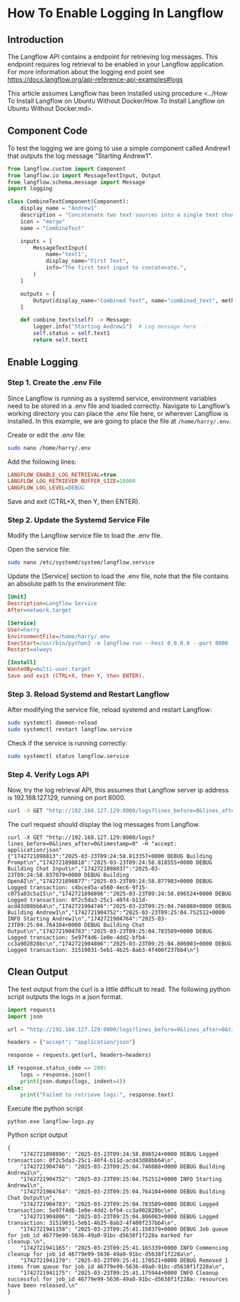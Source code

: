 # How To Enable Logging In Langflow

## Introduction

The Langflow API contains a endpoint for retrieving log messages. This endpoint requires log retrieval to be enabled in your Langflow application. For more information about the logging end point see <https://docs.langflow.org/api-reference-api-examples#logs>

This article assumes Langflow has been installed using procedure <../How To Install Langflow on Ubuntu Without Docker/How To Install Langflow on Ubuntu Without Docker.md>.

## Component Code

To test the logging we are going to use a simple component called Andrew1 that outputs the log message "Starting Andrew1".

```python
from langflow.custom import Component
from langflow.io import MessageTextInput, Output
from langflow.schema.message import Message
import logging

class CombineTextComponent(Component):
    display_name = "Andrew1"
    description = "Concatenate two text sources into a single text chunk using a specified delimiter."
    icon = "merge"
    name = "CombineText"

    inputs = [
        MessageTextInput(
            name="text1",
            display_name="First Text",
            info="The first text input to concatenate.",
        )
    ]

    outputs = [
        Output(display_name="Combined Text", name="combined_text", method="combine_texts"),
    ]

    def combine_texts(self) -> Message:
        logger.info("Starting Andrew1")  # Log message here
        self.status = self.text1
        return self.text1
```

## Enable Logging

### Step 1. Create the .env File

Since Langflow is running as a systemd service, environment variables need to be stored in a .env file and loaded correctly. Navigate to Langflow’s working directory you can place the .env file here, or wherever Langflow is installed. In this example, we are going to place the file at `/home/harry/.env`.

Create or edit the .env file:

```bash
sudo nano /home/harry/.env
```

Add the following lines:

```ini
LANGFLOW_ENABLE_LOG_RETRIEVAL=true
LANGFLOW_LOG_RETRIEVER_BUFFER_SIZE=10000
LANGFLOW_LOG_LEVEL=DEBUG
```

Save and exit (CTRL+X, then Y, then ENTER).

### Step 2. Update the Systemd Service File

Modify the Langflow service file to load the .env file.

Open the service file:

```bash
sudo nano /etc/systemd/system/langflow.service
```

Update the [Service] section to load the .env file, note that the file contains an absolute path to the environment file:

```ini
[Unit]
Description=Langflow Service
After=network.target

[Service]
User=harry
EnvironmentFile=/home/harry/.env
ExecStart=/usr/bin/python3 -m langflow run --host 0.0.0.0 --port 8000
Restart=always

[Install]
WantedBy=multi-user.target
Save and exit (CTRL+X, then Y, then ENTER).
```

### Step 3. Reload Systemd and Restart Langflow

After modifying the service file, reload systemd and restart Langflow:

```bash
sudo systemctl daemon-reload
sudo systemctl restart langflow.service
```

Check if the service is running correctly:

```bash
sudo systemctl status langflow.service
```

### Step 4. Verify Logs API

Now, try the log retrieval API, this assumes that Langflow server ip address is 192.168.127.129, running on port 8000.

```bash
curl -X GET "http://192.168.127.129:8000/logs?lines_before=0&lines_after=0&timestamp=0" -H "accept: application/json"
```

The curl request should display the log messages from Langflow.

```log
curl -X GET "http://192.168.127.129:8000/logs?lines_before=0&lines_after=0&timestamp=0" -H "accept: application/json"
{"1742721898813":"2025-03-23T09:24:58.813357+0000 DEBUG Building Prompt\n","1742721898818":"2025-03-23T09:24:58.818555+0000 DEBUG Building Chat Input\n","1742721898837":"2025-03-23T09:24:58.837079+0000 DEBUG Building OpenAI\n","1742721898877":"2025-03-23T09:24:58.877983+0000 DEBUG Logged transaction: c4bce45a-a560-4ec6-9f15-c075a83c5a15\n","1742721898896":"2025-03-23T09:24:58.896524+0000 DEBUG Logged transaction: 0f2c5da3-25c1-40f4-b11d-acd43d88bb64\n","1742721904746":"2025-03-23T09:25:04.746088+0000 DEBUG Building Andrew1\n","1742721904752":"2025-03-23T09:25:04.752512+0000 INFO Starting Andrew1\n","1742721904764":"2025-03-23T09:25:04.764104+0000 DEBUG Building Chat Output\n","1742721904783":"2025-03-23T09:25:04.783589+0000 DEBUG Logged transaction: 5e97f4d6-1e0e-4dd2-bfb4-cc3a902828bc\n","1742721904806":"2025-03-23T09:25:04.806003+0000 DEBUG Logged transaction: 31519031-5eb1-4b25-8ab3-4f400f237bb4\n"}
```

## Clean Output

The text output from the curl is a little difficult to read. The following python script outputs the logs in a json format.

```python
import requests
import json

url = "http://192.168.127.129:8000/logs?lines_before=0&lines_after=0&timestamp=0"

headers = {"accept": "application/json"}

response = requests.get(url, headers=headers)

if response.status_code == 200:
    logs = response.json()
    print(json.dumps(logs, indent=4))
else:
    print("Failed to retrieve logs:", response.text)
```

Execute the python script

```bash
python.exe langflow-logs.py
```

Python script output

```log
{
    "1742721898896": "2025-03-23T09:24:58.896524+0000 DEBUG Logged transaction: 0f2c5da3-25c1-40f4-b11d-acd43d88bb64\n",
    "1742721904746": "2025-03-23T09:25:04.746088+0000 DEBUG Building Andrew1\n",
    "1742721904752": "2025-03-23T09:25:04.752512+0000 INFO Starting Andrew1\n",
    "1742721904764": "2025-03-23T09:25:04.764104+0000 DEBUG Building Chat Output\n",
    "1742721904783": "2025-03-23T09:25:04.783589+0000 DEBUG Logged transaction: 5e97f4d6-1e0e-4dd2-bfb4-cc3a902828bc\n",
    "1742721904806": "2025-03-23T09:25:04.806003+0000 DEBUG Logged transaction: 31519031-5eb1-4b25-8ab3-4f400f237bb4\n",
    "1742721941158": "2025-03-23T09:25:41.158379+0000 DEBUG Job queue for job_id 46779e99-5636-49a0-91bc-d5638f1f228a marked for cleanup.\n",
    "1742721941165": "2025-03-23T09:25:41.165339+0000 INFO Commencing cleanup for job_id 46779e99-5636-49a0-91bc-d5638f1f228a\n",
    "1742721941170": "2025-03-23T09:25:41.170521+0000 DEBUG Removed 1 items from queue for job_id 46779e99-5636-49a0-91bc-d5638f1f228a\n",
    "1742721941175": "2025-03-23T09:25:41.175944+0000 INFO Cleanup successful for job_id 46779e99-5636-49a0-91bc-d5638f1f228a: resources have been released.\n"
}
```
